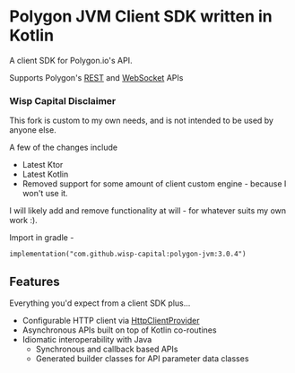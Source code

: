 # Polygon JVM Client SDK written in Kotlin

A client SDK for Polygon.io's API.

Supports Polygon's [REST](https://polygon.io/docs/#getting-started)
and [WebSocket](https://polygon.io/sockets) APIs

### Wisp Capital Disclaimer

This fork is custom to my own needs, and is not intended to be used by anyone else.

A few of the changes include

* Latest Ktor
* Latest Kotlin
* Removed support for some amount of client custom engine - because I won't use it.

I will likely add and remove functionality at will - for whatever suits my own work :).


Import in gradle - 
```
implementation("com.github.wisp-capital:polygon-jvm:3.0.4")
```

## Features

Everything you'd expect from a client SDK plus...

- Configurable HTTP client
  via [HttpClientProvider](src/main/kotlin/io/polygon/kotlin/sdk/HttpClientProvider.kt)
- Asynchronous APIs built on top of Kotlin co-routines
- Idiomatic interoperability with Java
  - Synchronous and callback based APIs
  - Generated builder classes for API parameter data classes

